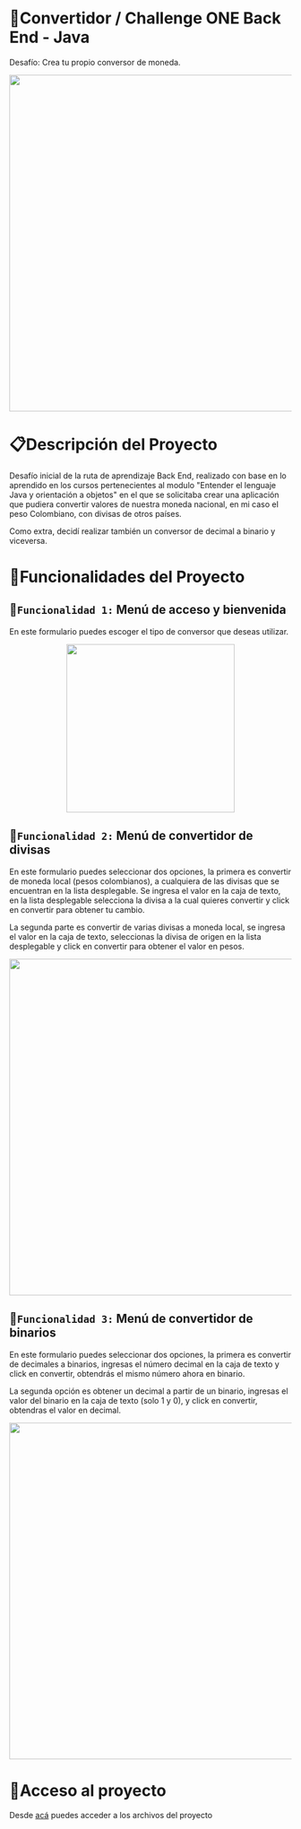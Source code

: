 # :currency_exchange:Convertidor / Challenge ONE Back End - Java
Desafío: Crea tu propio conversor de moneda.

<p align="center">
  <img width="600" src="https://user-images.githubusercontent.com/125329410/223564496-cbce7149-d1b2-4d32-a315-a0b71dd1fc90.png">
</p>

# :clipboard:Descripción del Proyecto
Desafío inicial de la ruta de aprendizaje Back End, realizado con base en lo aprendido en los cursos pertenecientes al modulo "Entender el lenguaje Java y orientación a 
objetos"
en el que se solicitaba crear una aplicación que pudiera convertir valores de nuestra moneda nacional, en mi caso el peso Colombiano, con divisas de otros países.

Como extra, decidí realizar también un conversor de decimal a binario y viceversa.

# :game_die:Funcionalidades del Proyecto
## :game_die:`Funcionalidad 1:` Menú de acceso y bienvenida

En este formulario puedes escoger el tipo de conversor que deseas utilizar.

<p align="center">
  <img width="300" src="https://user-images.githubusercontent.com/125329410/223583915-0505ff4c-20f7-400e-8461-7ef6663086e6.png">
</p>

## :game_die:`Funcionalidad 2:` Menú de convertidor de divisas 

En este formulario puedes seleccionar dos opciones, la primera es convertir de moneda local (pesos 
colombianos), a cualquiera de las divisas que se encuentran en la lista desplegable. Se ingresa el valor en la caja de texto, en la lista desplegable selecciona 
la divisa a la cual quieres convertir y click en convertir para obtener tu cambio.

La segunda parte es convertir de varias divisas a moneda local, se ingresa el valor en la caja de texto, seleccionas la divisa de origen en la lista desplegable y click 
en convertir para obtener el valor en pesos.

<p align="center">
  <img width="600" src="https://user-images.githubusercontent.com/125329410/223591535-7458ef3c-dcc6-46e2-b7d9-0c96f160f217.gif">
</p>

## :game_die:`Funcionalidad 3:` Menú de convertidor de binarios

En este formulario puedes seleccionar dos opciones, la primera es convertir de decimales a binarios, ingresas el número decimal en la caja de texto y click en convertir,
obtendrás el mismo número ahora en binario.

La segunda opción es obtener un decimal a partir de un binario, ingresas el valor del binario en la caja de texto (solo 1 y 0), y click en convertir,
obtendras el valor en decimal.

<p align="center">
  <img width="600" src="https://user-images.githubusercontent.com/125329410/223592987-379fd691-5e78-4386-8d17-712d6dd3abbe.gif">
</p>

# :door:Acceso al proyecto

Desde [acá](https://github.com/juankxxD/conversorMonedas) puedes acceder a los archivos del proyecto
